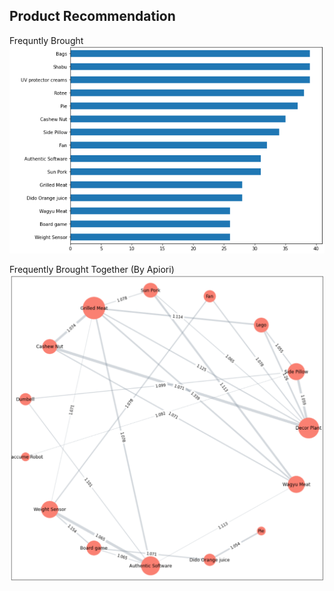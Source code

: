 ## Product Recommendation
Frequntly Brought</br>
![](./01.png) </br>

Frequently Brought Together (By Apiori)</br>
![](./02.png)
